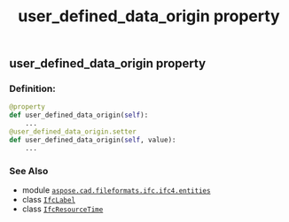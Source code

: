 ﻿---
title: user_defined_data_origin property
second_title: Aspose.CAD for Python via .NET API References
description: 
type: docs
weight: 230
url: /python-net/aspose.cad.fileformats.ifc.ifc4.entities/ifcresourcetime/user_defined_data_origin/
is_root: false
---

## user_defined_data_origin property

### Definition:
```python
@property
def user_defined_data_origin(self):
    ...
@user_defined_data_origin.setter
def user_defined_data_origin(self, value):
    ...
```

### See Also
* module [`aspose.cad.fileformats.ifc.ifc4.entities`](../../)
* class [`IfcLabel`](/cad/python-net/aspose.cad.fileformats.ifc.ifc4.types/ifclabel)
* class [`IfcResourceTime`](/cad/python-net/aspose.cad.fileformats.ifc.ifc4.entities/ifcresourcetime)
